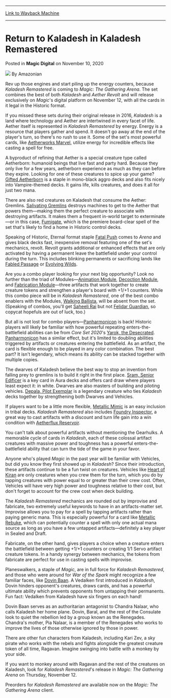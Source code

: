 
---
[Link to Wayback Machine](https://web.archive.org/web/20201124123408/https://magic.wizards.com/en/articles/archive/magic-digital/return-kaladesh-kaladesh-remastered-2020-11-10?src=EnfranchisedNews)

[_metadata_:author]:- "Amazonian"
[_metadata_:description]:- "Magic: The Gathering Arena is going back to the beautiful plane of Kaladesh in Kaladesh Remastered on November 12."
[_metadata_:generator]:- "Drupal 7 (http://drupal.org)"
[_metadata_:node]:- "1515775"
[_metadata_:publish_date]:- "2020-11-10"
[_metadata_:source]:- "div-main-content"
[_metadata_:title]:- "Return to Kaladesh in Kaladesh Remastered"
[_metadata_:wayback_capture_timestamp]:- "2020-11-24 12:34:08"
[_metadata_:wayback_raw_url]:- "https://web.archive.org/web/20201124123408id_/https://magic.wizards.com/en/articles/archive/magic-digital/return-kaladesh-kaladesh-remastered-2020-11-10?src=EnfranchisedNews"
[_metadata_:wayback_url]:- "https://magic.wizards.com/en/articles/archive/magic-digital/return-kaladesh-kaladesh-remastered-2020-11-10?src=EnfranchisedNews"
---


Return to Kaladesh in Kaladesh Remastered
=========================================



 Posted in **Magic Digital**
 on November 10, 2020 






![](https://media.magic.wizards.com/styles/auth_small/public/amazonian.jpg)
By Amazonian











Rev up those engines and start piling up the energy counters, because *Kaladesh Remastered* is coming to *Magic: The Gathering Arena*. The set combines the best of both *Kaladesh* and *Aether Revolt* and will release exclusively on *Magic*'s digital platform on November 12, with all the cards in it legal in the Historic format.


If you missed these sets during their original release in 2016, *Kaladesh* is a land where technology and Aether are intertwined in every facet of life. Aether itself is represented in *Kaladesh Remastered* by energy. Energy is a resource that players gather and spend. It doesn't go away at the end of the player's turn, so there's no rush to use it. Some of the set's most powerful cards, like [Aetherworks Marvel](http://gatherer.wizards.com/Pages/Card/Details.aspx?name=Aetherworks+Marvel), utilize energy for incredible effects like casting a spell for free.


A byproduct of refining that Aether is a special creature type called Aetherborn: humanoid beings that live fast and party hard. Because they only live for a few years, aetherborn experience as much as they can before they expire. Looking for one of these creatures to spice up your game? [Gifted Aetherborn](http://gatherer.wizards.com/Pages/Card/Details.aspx?name=Gifted+Aetherborn) is a staple in mono-black aggro decks and also fits nicely into Vampire-themed decks. It gains life, kills creatures, and does it all for just two mana.


There are also red creatures on Kaladesh that consume the Aether: Gremlins. [Salivating Gremlins](http://gatherer.wizards.com/Pages/Card/Details.aspx?name=Salivating+Gremlins) destroys machines to get to the Aether that powers them—making them the perfect creature to associate with destroying artifacts. It makes them a frequent in-world target to exterminate—or in this case, [Fumigate](http://gatherer.wizards.com/Pages/Card/Details.aspx?name=Fumigate), which is the premiere board-clear spell of the set that's likely to find a home in Historic control decks.


Speaking of Historic, Eternal format staple [Fatal Push](http://gatherer.wizards.com/Pages/Card/Details.aspx?name=Fatal+Push) comes to *Arena* and gives black decks fast, inexpensive removal featuring one of the set's mechanics, revolt. Revolt grants additional or enhanced effects that are only activated by having a permanent leave the battlefield under your control during the turn. This includes blinking permanents or sacrificing lands like [Fabled Passage](http://gatherer.wizards.com/Pages/Card/Details.aspx?name=Fabled+Passage) or [Evolving Wilds](http://gatherer.wizards.com/Pages/Card/Details.aspx?name=Evolving+Wilds).


Are you a combo player looking for your next big opportunity? Look no further than the triad of Modules—[Animation Module](http://gatherer.wizards.com/Pages/Card/Details.aspx?name=Animation+Module), [Decoction Module](http://gatherer.wizards.com/Pages/Card/Details.aspx?name=Decoction+Module), and [Fabrication Module](http://gatherer.wizards.com/Pages/Card/Details.aspx?name=Fabrication+Module)—three artifacts that work together to create creature tokens and strengthen a player's board with +1/+1 counters. While this combo piece will be in *Kaladesh Remastered*, one of the best combo enablers with the Modules, [Walking Ballista](http://gatherer.wizards.com/Pages/Card/Details.aspx?name=Walking+Ballista), will be absent from the set. (Speaking of combos, you'll get [Saheeli Rai](http://gatherer.wizards.com/Pages/Card/Details.aspx?name=Saheeli+Rai) but not [Felidar Guardian](http://gatherer.wizards.com/Pages/Card/Details.aspx?name=Felidar+Guardian), so copycat hopefuls are out of luck, too.)


But all is not lost for combo players—[Panharmonicon](http://gatherer.wizards.com/Pages/Card/Details.aspx?name=Panharmonicon) is back! Historic players will likely be familiar with how powerful repeating enters-the-battlefield abilities can be from *Core Set 2020*'s [Yarok, the Desecrated](http://gatherer.wizards.com/Pages/Card/Details.aspx?name=Yarok%2C+the+Desecrated). [Panharmonicon](http://gatherer.wizards.com/Pages/Card/Details.aspx?name=Panharmonicon) has a similar effect, but it's limited to doubling abilities triggered by artifacts or creatures entering the battlefield. As an artifact, the card is flexible enough to be played in any color combination. The best part? It isn't legendary, which means its ability can be stacked together with multiple copies.


The dwarves of Kaladesh believe the best way to stop an invention from falling prey to gremlins is to build it right in the first place. [Sram, Senior Edificer](http://gatherer.wizards.com/Pages/Card/Details.aspx?name=Sram%2C+Senior+Edificer) is a key card in Aura decks and offers card draw where players least expect it: in white. Dwarves are also masters of building and piloting vehicles. [Depala, Pilot Exemplar](http://gatherer.wizards.com/Pages/Card/Details.aspx?name=Depala%2C+Pilot+Exemplar) is a legendary creature who ties *Kaladesh* decks together by strengthening both Dwarves and Vehicles.


If players want to be a little more flexible, [Metallic Mimic](http://gatherer.wizards.com/Pages/Card/Details.aspx?name=Metallic+Mimic) is an easy inclusion in tribal decks. *Kaladesh Remastered* also includes [Foundry Inspector](http://gatherer.wizards.com/Pages/Card/Details.aspx?name=Foundry+Inspector), a great way to cast artifacts with a discount and turn life gain into a win condition with [Aetherflux Reservoir](http://gatherer.wizards.com/Pages/Card/Details.aspx?name=Aetherflux+Reservoir).


You can't talk about powerful artifacts without mentioning the Gearhulks. A memorable cycle of cards in *Kaladesh*, each of these colossal artifact creatures with massive power and toughness has a powerful enters-the-battlefield ability that can turn the tide of the game in your favor.


Anyone who's played *Magic* in the past year will be familiar with Vehicles, but did you know they first showed up in *Kaladesh*? Since their introduction, these artifacts continue to be a fun twist on creatures. Vehicles like [Heart of Kiran](http://gatherer.wizards.com/Pages/Card/Details.aspx?name=Heart+of+Kiran) are only creatures when you crew them for the turn, which you do by tapping creatures with power equal to or greater than their crew cost. Often, Vehicles will have very high power and toughness relative to their cost, but don't forget to account for the crew cost when deck building.


The *Kaladesh Remastered* mechanics are rounded out by improvise and fabricate, two extremely useful keywords to have in an artifacts-matter set. Improvise allows you to pay for a spell by tapping artifacts rather than paying generic mana. This is especially powerful for a card like [Metallic Rebuke](http://gatherer.wizards.com/Pages/Card/Details.aspx?name=Metallic+Rebuke), which can potentially counter a spell with only one actual mana source as long as you have a few untapped artifacts—definitely a key player in Sealed and Draft.


Fabricate, on the other hand, gives players a choice when a creature enters the battlefield between getting +1/+1 counters or creating 1/1 Servo artifact creature tokens. In a handy synergy between mechanics, the tokens from fabricate are perfect for use in casting spells with improvise.


Planeswalkers, a staple of *Magic*, are in full force for *Kaladesh Remastered*, and those who were around for *War of the Spark* might recognize a few familiar faces, like [Dovin Baan](http://gatherer.wizards.com/Pages/Card/Details.aspx?name=Dovin+Baan). A Vedalken first introduced in *Kaladesh*, Dovin hinders opponent's creatures, draws cards, and has a powerful ultimate ability which prevents opponents from untapping their permanents. Fun fact: Vedalken from Kaladesh have six fingers on each hand!


Dovin Baan serves as an authoritarian antagonist to Chandra Nalaar, who calls Kaladesh her home plane. Dovin, Baral, and the rest of the Consulate look to quiet the rebellion led by a group known as the Renegades. Chandra's mother, Pia Nalaar, is a member of the Renegades who works to improve the lives of those otherwise ignored by those in power.


There are other fun characters from Kaladesh, including Kari Zev, a sky pirate who works with the rebels and fights alongside the greatest creature token of all time, Ragavan. Imagine swinging into battle with a monkey by your side.


If you want to monkey around with Ragavan and the rest of the creatures on Kaladesh, look for *Kaladesh Remastered*'s release in *Magic: The Gathering Arena* on Thursday, November 12.


Preorders for *Kaladesh Remastered* are available now on the *Magic: The Gathering Arena* client.







